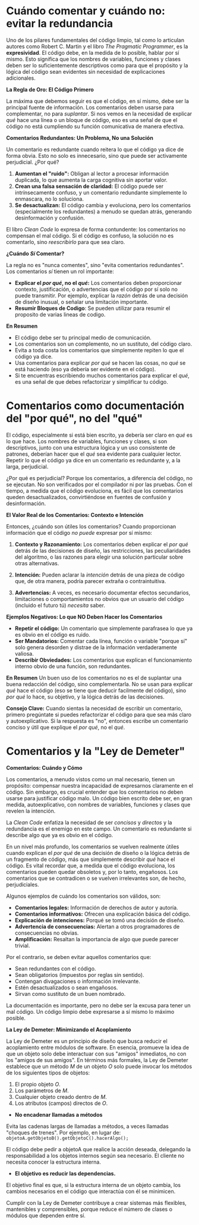 # Cuándo comentar y cuándo no: evitar la redundancia

Uno de los pilares fundamentales del código limpio, tal como lo articulan autores como Robert C. Martin y el libro *The Pragmatic Programmer*, es la **expresividad**. El código debe, en la medida de lo posible, hablar por sí mismo. Esto significa que los nombres de variables, funciones y clases deben ser lo suficientemente descriptivos como para que el propósito y la lógica del código sean evidentes sin necesidad de explicaciones adicionales.

**La Regla de Oro: El Código Primero**

La máxima que debemos seguir es que el código, en sí mismo, debe ser la principal fuente de información. Los comentarios deben usarse para complementar, no para *suplantar*. Si nos vemos en la necesidad de explicar *qué* hace una línea o un bloque de código, eso es una señal de que el código no está cumpliendo su función comunicativa de manera efectiva.

**Comentarios Redundantes: Un Problema, No una Solución**

Un comentario es redundante cuando reitera lo que el código ya dice de forma obvia. Esto no solo es innecesario, sino que puede ser activamente perjudicial. ¿Por qué?

1.  **Aumentan el "ruido":** Obligan al lector a procesar información duplicada, lo que aumenta la carga cognitiva sin aportar valor.
2.  **Crean una falsa sensación de claridad:** El código puede ser intrínsecamente confuso, y un comentario redundante simplemente lo enmascara, no lo soluciona.
3.  **Se desactualizan:** El código cambia y evoluciona, pero los comentarios (especialmente los redundantes) a menudo se quedan atrás, generando desinformación y confusión.

El libro *Clean Code* lo expresa de forma contundente: los comentarios no compensan el mal código. Si el código es confuso, la solución no es comentarlo, sino *reescribirlo* para que sea claro.

**¿Cuándo *Sí* Comentar?**

La regla no es "nunca comentes", sino "evita comentarios redundantes". Los comentarios *sí* tienen un rol importante:

*   **Explicar el *por qué*, no el *qué*:** Los comentarios deben proporcionar contexto, justificación, o advertencias que el código por sí solo no puede transmitir. Por ejemplo, explicar la *razón* detrás de una decisión de diseño inusual, o señalar una limitación importante.
*    **Resumir Bloques de Codigo**: Se pueden utilizar para resumir el proposito de varias lineas de codigo.

**En Resumen**
*   El código debe ser tu principal medio de comunicación.
*   Los comentarios son un complemento, no un sustituto, del código claro.
*   Evita a toda costa los comentarios que simplemente repiten lo que el código ya dice.
*   Usa comentarios para explicar *por qué* se hacen las cosas, no *qué* se está haciendo (eso ya debería ser evidente en el código).
*   Si te encuentras escribiendo muchos comentarios para explicar el *qué*, es una señal de que debes refactorizar y simplificar tu código.

# Comentarios como documentación del "por qué", no del "qué"

El código, especialmente si está bien escrito, ya debería ser claro en *qué* es lo que hace. Los nombres de variables, funciones y clases, si son descriptivos, junto con una estructura lógica y un uso consistente de patrones, deberían hacer que el *qué* sea evidente para cualquier lector. Repetir lo que el código ya dice en un comentario es redundante y, a la larga, perjudicial.

¿Por qué es perjudicial? Porque los comentarios, a diferencia del código, no se ejecutan. No son verificados por el compilador ni por las pruebas. Con el tiempo, a medida que el código evoluciona, es fácil que los comentarios queden desactualizados, convirtiéndose en fuentes de confusión y desinformación.

**El Valor Real de los Comentarios: Contexto e Intención**

Entonces, ¿cuándo son útiles los comentarios? Cuando proporcionan información que el código *no puede* expresar por sí mismo:

1.  **Contexto y Razonamiento:** Los comentarios deben explicar el *por qué* detrás de las decisiones de diseño, las restricciones, las peculiaridades del algoritmo, o las razones para elegir una solución particular sobre otras alternativas.

2.  **Intención:** Pueden aclarar la *intención* detrás de una pieza de código que, de otra manera, podría parecer extraña o contraintuitiva.

3.  **Advertencias:** A veces, es necesario documentar efectos secundarios, limitaciones o comportamientos no obvios que un usuario del código (incluido el futuro tú) *necesita* saber.

**Ejemplos Negativos: Lo que NO Deben Hacer los Comentarios**

*   **Repetir el código:** Un comentario que simplemente parafrasea lo que ya es obvio en el código es ruido.
*   **Ser Mandatorios:** Comentar cada línea, función o variable "porque sí" solo genera desorden y distrae de la información verdaderamente valiosa.
*   **Describir Obviedades:** Los comentarios que explican el funcionamiento interno obvio de una función, son redundantes.

**En Resumen**
Un buen uso de los comentarios no es el de suplantar una buena redacción del código, sino complementarla. No se usan para explicar *qué* hace el código (eso se tiene que deducir facilmente del código), sino *por qué* lo hace, su objetivo, y la lógica detrás de las decisiones.

**Consejo Clave:** Cuando sientas la necesidad de escribir un comentario, primero pregúntate si puedes refactorizar el código para que sea más claro y autoexplicativo. Si la respuesta es "no", entonces escribe un comentario conciso y útil que explique el *por qué*, no el *qué*.

# Comentarios y la "Ley de Demeter"

**Comentarios: Cuándo y Cómo**

Los comentarios, a menudo vistos como un mal necesario, tienen un propósito: compensar nuestra incapacidad de expresarnos claramente en el código. Sin embargo, es crucial entender que los comentarios no deben usarse para justificar código malo. Un código bien escrito debe ser, en gran medida, autoexplicativo, con nombres de variables, funciones y clases que revelen la intención.

La *Clean Code* enfatiza la necesidad de ser *concisos* y *directos* y la redundancia es el enemigo en este campo. Un comentario es redundante si describe algo que ya es obvio en el código.

En un nivel más profundo, los comentarios se vuelven realmente útiles cuando explican el *por qué* de una decisión de diseño o la lógica detrás de un fragmento de código, más que simplemente describir *qué* hace el código. Es vital recordar que, a medida que el código evoluciona, los comentarios pueden quedar obsoletos y, por lo tanto, engañosos. Los comentarios que se contradicen o se vuelven irrelevantes son, de hecho, perjudiciales.

Algunos ejemplos de cuándo los comentarios son válidos, son:

*   **Comentarios legales:** Información de derechos de autor y autoría.
*   **Comentarios informativos:** Ofrecen una explicación básica del código.
*   **Explicación de intenciones:** Porqué se tomó una decisión de diseño.
*   **Advertencia de consecuencias:** Alertan a otros programadores de consecuencias no obvias.
*   **Amplificación:** Resaltan la importancia de algo que puede parecer trivial.

Por el contrario, se deben evitar aquellos comentarios que:

*   Sean redundantes con el código.
*   Sean obligatorios (impuestos por reglas sin sentido).
*   Contengan divagaciones o información irrelevante.
*   Estén desactualizados o sean engañosos.
*   Sirvan como sustituto de un buen nombrado.

La documentación es importante, pero no debe ser la excusa para tener un mal código. Un código limpio debe expresarse a sí mismo lo máximo posible.

**La Ley de Demeter: Minimizando el Acoplamiento**

La Ley de Demeter es un principio de diseño que busca reducir el acoplamiento entre módulos de software. En esencia, promueve la idea de que un objeto solo debe interactuar con sus "amigos" inmediatos, no con los "amigos de sus amigos". En términos más formales, la Ley de Demeter establece que un método *M* de un objeto *O* solo puede invocar los métodos de los siguientes tipos de objetos:

1.  El propio objeto *O*.
2.  Los parámetros de *M*.
3.  Cualquier objeto creado dentro de *M*.
4.  Los atributos (campos) directos de *O*.

*   **No encadenar llamadas a métodos**

Evita las cadenas largas de llamadas a métodos, a veces llamadas "choques de trenes". Por ejemplo, en lugar de:
`objetoA.getObjetoB().getObjetoC().hacerAlgo();`

El código debe pedir a objetoA que realice la acción deseada, delegando la responsabilidad a los objetos internos según sea necesario. El cliente no necesita conocer la estructura interna.

*   **El objetivo es reducir las dependencias.**

El objetivo final es que, si la estructura interna de un objeto cambia, los cambios necesarios en el código que interactúa con él se minimicen.

Cumplir con la Ley de Demeter contribuye a crear sistemas más flexibles, mantenibles y comprensibles, porque reduce el número de clases o módulos que dependen entre sí.

